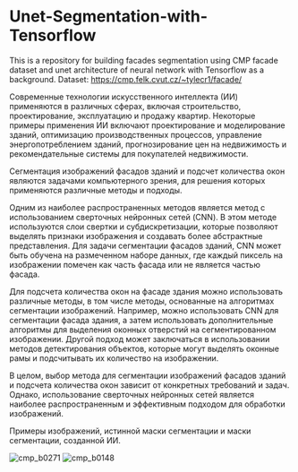 # Unet-Segmentation-with-Tensorflow
This is a repository for building facades segmentation using CMP facade dataset and unet architecture of neural network with Tensorflow as a background.
Dataset: https://cmp.felk.cvut.cz/~tylecr1/facade/

Современные технологии искусственного интеллекта (ИИ) применяются в различных сферах, включая строительство, проектирование, эксплуатацию и продажу квартир. Некоторые примеры применения ИИ включают проектирование и моделирование зданий, оптимизацию производственных процессов, управление энергопотреблением зданий, прогнозирование цен на недвижимость и рекомендательные системы для покупателей недвижимости.

Сегментация изображений фасадов зданий и подсчет количества окон являются задачами компьютерного зрения, для решения которых применяются различные методы и подходы.

Одним из наиболее распространенных методов является метод с использованием сверточных нейронных сетей (CNN). В этом методе используются слои свертки и субдискретизации, которые позволяют выделять признаки изображения и создавать более абстрактные представления. Для задачи сегментации фасадов зданий, CNN может быть обучена на размеченном наборе данных, где каждый пиксель на изображении помечен как часть фасада или не является частью фасада.

Для подсчета количества окон на фасаде здания можно использовать различные методы, в том числе методы, основанные на алгоритмах сегментации изображений. Например, можно использовать CNN для сегментации фасада здания, а затем использовать дополнительные алгоритмы для выделения оконных отверстий на сегментированном изображении. Другой подход может заключаться в использовании методов детектирования объектов, которые могут выделять оконные рамы и подсчитывать их количество на изображении.

В целом, выбор метода для сегментации изображений фасадов зданий и подсчета количества окон зависит от конкретных требований и задач. Однако, использование сверточных нейронных сетей является наиболее распространенным и эффективным подходом для обработки изображений.

Примеры изображений, истинной маски сегментации и маски сегментации, созданной ИИ.

![cmp_b0271](https://user-images.githubusercontent.com/115422808/230939091-c822cb37-3cf5-4e62-a753-b50f170837ff.png)
![cmp_b0148](https://user-images.githubusercontent.com/115422808/230939345-a9a01789-3d1f-408c-8814-92406b87cf90.png)
